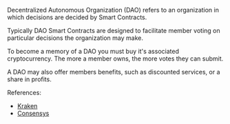 Decentralized Autonomous Organization (DAO) refers to an organization in which decisions are decided by Smart Contracts.

Typically DAO Smart Contracts are designed to facilitate member voting on particular decisions the organization may make.

To become a memory of a DAO you must buy it's associated cryptocurrency. The more a member owns, the more votes they can submit.

A DAO may also offer members benefits, such as discounted services, or a share in profits.

References:
-   [Kraken](https://www.kraken.com/learn/what-is-decentralized-autonomous-organization-dao)
-   [Consensys](https://consensys.net/blog/blockchain-explained/what-is-a-dao-and-how-do-they-work/)
